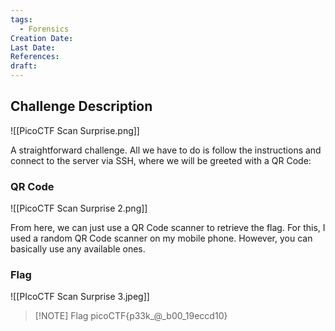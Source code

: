 ```yaml
---
tags:
  - Forensics
Creation Date: 
Last Date: 
References: 
draft:
---
```

## Challenge Description

![[PicoCTF Scan Surprise.png]]

A straightforward challenge. All we have to do is follow the instructions and connect to the server via SSH, where we will be greeted with a QR Code:



### QR Code
![[PicoCTF Scan Surprise 2.png]]

From here, we can just use a QR Code scanner to retrieve the flag. For this, I used a random QR Code scanner on my mobile phone. However, you can basically use any available ones. 



### Flag

![[PIcoCTF Scan Surprise 3.jpeg]]



> [!NOTE] Flag
> picoCTF{p33k_@_b00_19eccd10}


